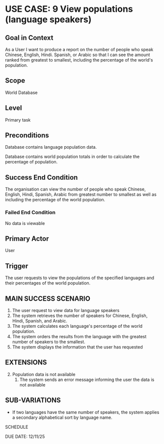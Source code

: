 # USE CASE: 9 View populations (language speakers)

## Goal in Context

As a User I want to produce a report on the number of people who speak Chinese, English, Hindi. Spanish, or Arabic so that I can see the amount ranked from greatest to smallest, including the percentage of the world's population.

## Scope

World Database

## Level

Primary task

## Preconditions

Database contains language population data.

Database contains world population totals in order to calculate the percentage of population.

## Success End Condition

The organisation can view the number of people who speak Chinese, English, Hindi, Spanish, Arabic from greatest number to smallest as well as including the percentage of the world population.

### Failed End Condition

No data is viewable

## Primary Actor

User

## Trigger

The user requests to view the populations of the specified languages and their percentages of the world population.

## MAIN SUCCESS SCENARIO

1. The user request to view data for language speakers
2. The system retrieves the number of speakers for Chinese, English, Hindi, Spanish, and Arabic.
3. The system calculates each language's percentage of the world population.
4. The system orders the results from the language with the greatest number of speakers to the smallest.
5. The system displays the information that the user has requested

## EXTENSIONS

2. Population data is not available
   1. The system sends an error message informing the user the data is not available

## SUB-VARIATIONS

- If two languages have the same number of speakers, the system applies a secondary alphabetical sort by language name.

SCHEDULE

DUE DATE: 12/11/25